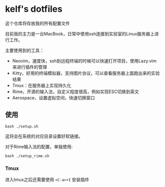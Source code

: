 # kelf's dotfiles

这个仓库将存放我的所有配置文件

目前我的主力是一台MacBook，日常中使用ssh连接到实验室的Linux服务器上进行工作。

主要使用到的工具：

- Neovim，速度快，ssh到远程终端的时候可以快速打开项目，使用Lazy.vim来进行插件的管理
- Kitty，好用的终端模拟器，支持图片协议，可以查看服务器上面跑出来的实验结果
- Tmux：在服务器上实现持久化
- Rime，开源的输入法，自定义程度很高，例如实现ESC切换到英文
- Aerospace，设置虚拟空间，快速切换窗口

## 使用

```
bash ./setup.sh
```

这将会在系统的对应目录设置好软链接。

对于Rime输入法的配置，单独使用:

```
bash ./setup_rime.sh
```

### Tmux

进入tmux之后还需要使用 `<C-a>+I` 安装插件
